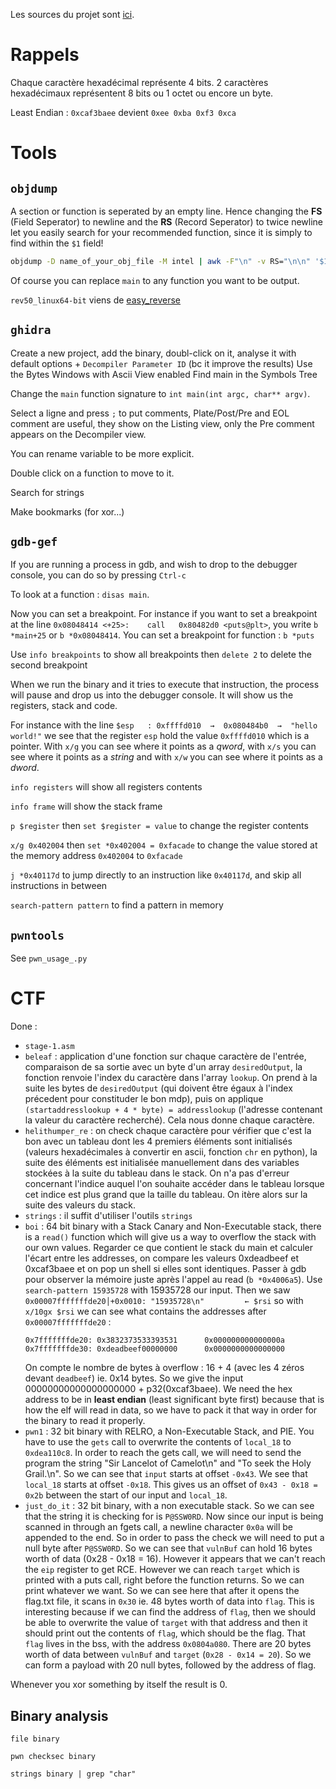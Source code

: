 Les sources du projet sont [ici](https://guyinatuxedo.github.io/).

# Rappels

Chaque caractère hexadécimal représente 4 bits.
2 caractères hexadécimaux représentent 8 bits ou 1 octet ou encore un byte.

Least Endian : `0xcaf3baee` devient `0xee 0xba 0xf3 0xca`

# Tools

## `objdump`

A section or function is seperated by an empty line. Hence changing the **FS** (Field Seperator) to newline and the **RS** (Record Seperator) to twice newline let you easily search for your recommended function, since it is simply to find within the `$1` field!
```bash
objdump -D name_of_your_obj_file -M intel | awk -F"\n" -v RS="\n\n" '$1 ~ /main/'
```
Of course you can replace `main` to any function you want to be output.


`rev50_linux64-bit` viens de [easy_reverse](https://crackmes.one/crackme/5b8a37a433c5d45fc286ad83)

## `ghidra`

Create a new project, add the binary, doubl-click on it, analyse it with default options + `Decompiler Parameter ID` (bc it improve the results)
Use the Bytes Windows with Ascii View enabled
Find main in the Symbols Tree 

Change the `main` function signature to `int main(int argc, char** argv)`.

Select a ligne and press `;` to put comments, Plate/Post/Pre and EOL comment are useful, they show on the Listing view, only the Pre comment appears on the Decompiler view.

You can rename variable to be more explicit.

Double click on a function to move to it.

Search for strings

Make bookmarks (for xor...)

## `gdb-gef`

If you are running a process in gdb, and wish to drop to the debugger console, you can do so by pressing `Ctrl-c`

To look at a function : `disas main`.

Now you can set a breakpoint. For instance if you want to set a breakpoint at the line `0x08048414 <+25>:    call   0x80482d0 <puts@plt>`, you write `b *main+25` or `b *0x08048414`.
You can set a breakpoint for function : `b *puts`

Use `info breakpoints` to show all breakpoints then `delete 2` to delete the second breakpoint

When we run the binary and it tries to execute that instruction, the process will pause and drop us into the debugger console.
It will show us the registers, stack and code.

For instance with the line `$esp   : 0xffffd010  →  0x080484b0  →  "hello world!"` we see that the register `esp` hold the value `0xffffd010` which is a pointer. With `x/g` you can see where it points as a *qword*, with `x/s` you can see where it points as a *string* and with `x/w` you can see where it points as a *dword*.

`info registers` will show all registers contents

`info frame` will show the stack frame

`p $register` then `set $register = value` to change the register contents

`x/g 0x402004` then `set *0x402004 = 0xfacade` to change the value stored at the memory address `0x402004` to `0xfacade`

`j *0x40117d` to jump directly to an instruction like `0x40117d`, and skip all instructions in between

`search-pattern pattern` to find a pattern in memory

## `pwntools`

See `pwn_usage_.py`

# CTF

Done :
- `stage-1.asm`
- `beleaf` : application d'une fonction sur chaque caractère de l'entrée, comparaison de sa sortie avec un byte d'un array `desiredOutput`, la fonction renvoie l'index du caractère dans l'array `lookup`. On prend à la suite les bytes de `desiredOutput` (qui doivent être égaux à l'index précedent pour constituder le bon mdp), puis on applique `(startaddresslookup + 4 * byte) = addresslookup` (l'adresse contenant la valeur du caractère recherché). Cela nous donne chaque caractère.
- `helithumper_re` : on check chaque caractère pour vérifier que c'est la bon avec un tableau dont les 4 premiers éléments sont initialisés (valeurs hexadécimales à convertir en ascii, fonction `chr` en python), la suite des éléments est initialisée manuellement dans des variables stockées à la suite du tableau dans le stack. On n'a pas d'erreur concernant l'indice auquel l'on souhaite accéder dans le tableau lorsque cet indice est plus grand que la taille du tableau. On itère alors sur la suite des valeurs du stack.
- `strings` : il suffit d'utiliser l'outils `strings`
- `boi` : 64 bit binary with a Stack Canary and Non-Executable stack, there is a `read()` function which will give us a way to overflow the stack with our own values. Regarder ce que contient le stack du main et calculer l'écart entre les addresses, on compare les valeurs 0xdeadbeef et 0xcaf3baee et on pop un shell si elles sont identiques. Passer à gdb pour observer la mémoire juste après l'appel au read (`b *0x4006a5`). 
  Use `search-pattern 15935728` with 15935728 our input. Then we saw `0x00007fffffffde20│+0x0010: "15935728\n"         ← $rsi` so with `x/10gx $rsi` we can see what contains the addresses after `0x00007fffffffde20` :
  ```
  0x7fffffffde20: 0x3832373533393531      0x000000000000000a
  0x7fffffffde30: 0xdeadbeef00000000      0x0000000000000000
  ```
  On compte le nombre de bytes à overflow : 16 + 4 (avec les 4 zéros devant `deadbeef`) ie. 0x14 bytes. So we give the input 00000000000000000000 + p32(0xcaf3baee). We need the hex address to be in **least endian** (least significant byte first) because that is how the elf will read in data, so we have to pack it that way in order for the binary to read it properly.
- `pwn1` : 32 bit binary with RELRO, a Non-Executable Stack, and PIE. You have to use the `gets` call to overwrite the contents of `local_18` to `0xdea110c8`. In order to reach the gets call, we will need to send the program the string "Sir Lancelot of Camelot\n" and "To seek the Holy Grail.\n". So we can see that `input` starts at offset `-0x43`. We see that `local_18` starts at offset `-0x18`. This gives us an offset of `0x43 - 0x18 = 0x2b` between the start of our input and `local_18`.
- `just_do_it` : 32 bit binary, with a non executable stack. So we can see that the string it is checking for is `P@SSW0RD`. Now since our input is being scanned in through an fgets call, a newline character `0x0a` will be appended to the end. So in order to pass the check we will need to put a null byte after `P@SSW0RD`. So we can see that `vulnBuf` can hold 16 bytes worth of data (0x28 - 0x18 = 16). However it appears that we can't reach the `eip` register to get RCE. However we can reach `target` which is printed with a puts call, right before the function returns. So we can print whatever we want. So we can see here that after it opens the flag.txt file, it scans in `0x30` ie. 48 bytes worth of data into `flag`. This is interesting because if we can find the address of `flag`, then we should be able to overwrite the value of `target` with that address and then it should print out the contents of `flag`, which should be the flag. That `flag` lives in the bss, with the address `0x0804a080`. There are 20 bytes worth of data between `vulnBuf` and `target` (`0x28 - 0x14 = 20`). So we can form a payload with 20 null bytes, followed by the address of flag.


Whenever you xor something by itself the result is 0.

## Binary analysis

`file binary`

`pwn checksec binary`

`strings binary | grep "char"`
